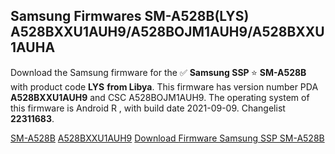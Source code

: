 <h2>Samsung Firmwares SM-A528B(LYS) A528BXXU1AUH9/A528BOJM1AUH9/A528BXXU1AUHA</h2>
Download the Samsung firmware for the ✅ <strong>Samsung SSP </strong> ⭐ <strong>SM-A528B</strong> with product code <strong>LYS</strong> <strong> from Libya</strong>. This firmware has version number PDA <strong>A528BXXU1AUH9</strong> and CSC A528BOJM1AUH9. The operating system of this firmware is Android R , with build date 2021-09-09. Changelist <strong>22311683</strong>.


[SM-A528B](https://samfirm.shop/samsung/model/SM-A528B)
[A528BXXU1AUH9](https://samfirm.shop/samsung/pda/A528BXXU1AUH9)
[Download Firmware Samsung SSP SM-A528B](https://samfirm.shop/samsung/firmware/456178)
